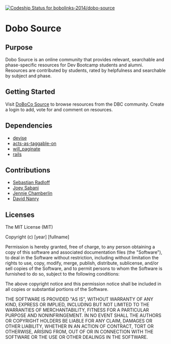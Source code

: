 [ ![Codeship Status for bobolinks-2014/dobo-source](https://www.codeship.io/projects/a4bd0af0-10f1-0132-455e-4ed0225ce9a8/status)](https://www.codeship.io/projects/32933)
# Dobo Source

## Purpose

Dobo Source is an online community that provides relevant, searchable and phase-specific resources for Dev Bootcamp students and alumni.  Resources are contributed by students, rated by helpfulness and searchable by subject and phase.  

## Getting Started

Visit [DoBoCo Source](http://secret-stream-1737.herokuapp.com/) to browse resources from the DBC community.  Create a login to add, vote for and comment on resources.  

## Dependencies

* [devise](https://github.com/plataformatec/devise) 
* [acts-as-taggable-on](https://github.com/mbleigh/acts-as-taggable-on)
* [will_paginate](https://github.com/mislav/will_paginate)
* [rails](https://github.com/rails/rails)

## Contributions
* [Sebastian Radloff](https://github.com/sradloff23)
* [Joey Sabani](https://github.com/axhi)
* [Jennie Chamberlin](https://github.com/littleredninja)
* [David Nanry](https://github.com/DNanry)
## Licenses
The MIT License (MIT)

Copyright (c) [year] [fullname]

Permission is hereby granted, free of charge, to any person obtaining a copy
of this software and associated documentation files (the "Software"), to deal
in the Software without restriction, including without limitation the rights
to use, copy, modify, merge, publish, distribute, sublicense, and/or sell
copies of the Software, and to permit persons to whom the Software is
furnished to do so, subject to the following conditions:

The above copyright notice and this permission notice shall be included in all
copies or substantial portions of the Software.

THE SOFTWARE IS PROVIDED "AS IS", WITHOUT WARRANTY OF ANY KIND, EXPRESS OR
IMPLIED, INCLUDING BUT NOT LIMITED TO THE WARRANTIES OF MERCHANTABILITY,
FITNESS FOR A PARTICULAR PURPOSE AND NONINFRINGEMENT. IN NO EVENT SHALL THE
AUTHORS OR COPYRIGHT HOLDERS BE LIABLE FOR ANY CLAIM, DAMAGES OR OTHER
LIABILITY, WHETHER IN AN ACTION OF CONTRACT, TORT OR OTHERWISE, ARISING FROM,
OUT OF OR IN CONNECTION WITH THE SOFTWARE OR THE USE OR OTHER DEALINGS IN THE
SOFTWARE.

